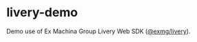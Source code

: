 # livery-demo
Demo use of Ex Machina Group Livery Web SDK ([@exmg/livery](https://www.npmjs.com/package/@exmg/livery)).
